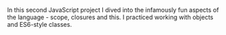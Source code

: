 In this second JavaScript project I dived into the infamously fun aspects of the language - scope, closures and this. I practiced working with objects and ES6-style classes.
